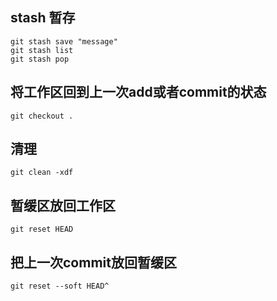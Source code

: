 ## stash 暂存
    git stash save "message"
    git stash list
    git stash pop

## 将工作区回到上一次add或者commit的状态
    git checkout .

## 清理
    git clean -xdf

## 暂缓区放回工作区
    git reset HEAD

## 把上一次commit放回暂缓区
    git reset --soft HEAD^